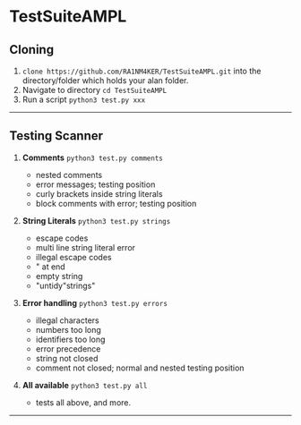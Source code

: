 # TestSuiteAMPL

## Cloning
1. `clone https://github.com/RA1NM4KER/TestSuiteAMPL.git` into the directory/folder which holds your alan folder.
2. Navigate to directory `cd TestSuiteAMPL`
3. Run a script `python3 test.py xxx`

---

## Testing Scanner
1. **Comments**
	`python3 test.py comments`
	- nested comments
	- error messages; testing position
	- curly brackets inside string literals
	- block comments with error; testing position
	
2. **String Literals**
	`python3 test.py strings`
	- escape codes 
	- multi line string literal error
	- illegal escape codes
	- " at end
	- empty string
	- "untidy"strings"
	
3. **Error handling**
	`python3 test.py errors`
	- illegal characters
	- numbers too long
	- identifiers too long
	- error precedence
	- string not closed
	- comment not closed; normal and nested testing position
	
4. **All available**
	`python3 test.py all`
	- tests all above, and more.
	
--- 